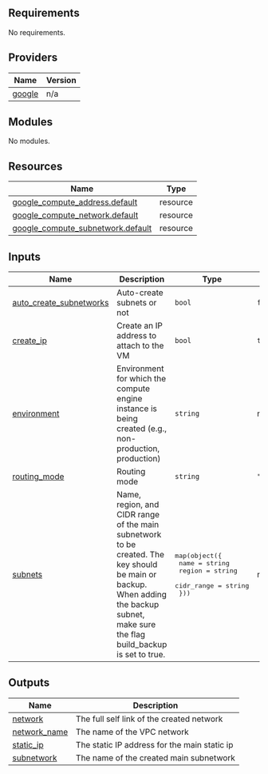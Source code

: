 ## Requirements

No requirements.

## Providers

| Name | Version |
|------|---------|
| <a name="provider_google"></a> [google](#provider\_google) | n/a |

## Modules

No modules.

## Resources

| Name | Type |
|------|------|
| [google_compute_address.default](https://registry.terraform.io/providers/hashicorp/google/latest/docs/resources/compute_address) | resource |
| [google_compute_network.default](https://registry.terraform.io/providers/hashicorp/google/latest/docs/resources/compute_network) | resource |
| [google_compute_subnetwork.default](https://registry.terraform.io/providers/hashicorp/google/latest/docs/resources/compute_subnetwork) | resource |

## Inputs

| Name | Description | Type | Default | Required |
|------|-------------|------|---------|:--------:|
| <a name="input_auto_create_subnetworks"></a> [auto\_create\_subnetworks](#input\_auto\_create\_subnetworks) | Auto-create subnets or not | `bool` | `false` | no |
| <a name="input_create_ip"></a> [create\_ip](#input\_create\_ip) | Create an IP address to attach to the VM | `bool` | `true` | no |
| <a name="input_environment"></a> [environment](#input\_environment) | Environment for which the compute engine instance is being created (e.g., non-production, production) | `string` | n/a | yes |
| <a name="input_routing_mode"></a> [routing\_mode](#input\_routing\_mode) | Routing mode | `string` | `"REGIONAL"` | no |
| <a name="input_subnets"></a> [subnets](#input\_subnets) | Name, region, and CIDR range of the main subnetwork to be created. The key should be main or backup. When adding the backup subnet, make sure the flag build\_backup is set to true. | <pre>map(object({<br/>    name       = string<br/>    region     = string<br/>    cidr_range = string<br/>  }))</pre> | n/a | yes |

## Outputs

| Name | Description |
|------|-------------|
| <a name="output_network"></a> [network](#output\_network) | The full self link of the created network |
| <a name="output_network_name"></a> [network\_name](#output\_network\_name) | The name of the VPC network |
| <a name="output_static_ip"></a> [static\_ip](#output\_static\_ip) | The static IP address for the main static ip |
| <a name="output_subnetwork"></a> [subnetwork](#output\_subnetwork) | The name of the created main subnetwork |
